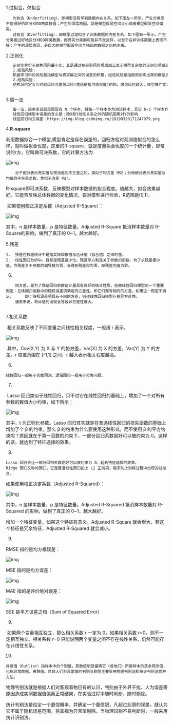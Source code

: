 1.过拟合，欠拟合

~~~mark
   欠拟合（Underfitting），即模型没有学到数据内在关系，如下图左一所示，产生分类面不能很好的区分X和O两类数据；产生的深层原因，就是模型假设空间太小或者模型假设空间偏离。
   过拟合（Overfitting），即模型过渡拟合了训练数据的内在关系，如下图右一所示，产生分类面过好地区分X和O两类数据，而真实分类面可能并不是这样，以至于在非训练数据上表现不好；产生的深层原因，是巨大的模型假设空间与稀疏的数据之间的矛盾。
~~~

2.正则化

~~~markdown
   正则化等价于结构风险最小化，其是通过在经验风险项后加上表示模型复杂度的正则化项或惩罚项，达到选择经验风险和模型复杂度都较小的模型目的。
   1.经验风险：
   机器学习中的风险是指模型与真实解之间的误差的积累，经验风险是指使用训练出来的模型进行预测或者分类，存在多大的误差，可以简单理解为训练误差，经验风险最小化即为训练误差最小。
   2.结构风险：
   结构风险定义为经验风险与置信风险(置信是指可信程度)的和，置信风险越大，模型推广能力越差。可以简单认为结构风险是经验风险后面多加了一项表示模型复杂度的函数项，从而可以同时控制模型训练误差和测试误差，结构风险最小化即为在保证模型分类精度(经验风险)的同时，降低模型复杂度，提高泛化能力。
   
~~~

3.留一法

~~~markdown
   留一法，简单来说就是假设有 N 个样本，将每一个样本作为测试样本，其它 N-1 个样本作为训练样本。这样得到 N 个分类器，N 个测试结果。用这 N个结果的平均值来衡量模型的性能。
   线性回归模型中误差的含义是：除X和Y线性关系之外的随机因素对Y的影响
   线性回归均方误差：https://img-blog.csdnimg.cn/20190329171247979.png
~~~

4.**R-square**

​		利用数据拟合一个模型,模型肯定是存在误差的，回归方程对观测值拟合的怎么样，就叫做拟合优度，这里的R-square，就是度量拟合优度的一个统计量，即常说的r方，它叫做可决系数，它的计算方法为

![img](https://cdn.applysquare.net/storage/tmp/qa/SPt2Al6uO/SQXQ2pjRQ.png)

  		分子部分表示真实值与预测值的平方差之和，类似于均方差 MSE；分母部分表示真实值与均值的平方差之和，类似于方差 Var。

​			R-square即可决系数，反映模型对样本数据的拟合程度。值越大，拟合效果越好。它能否反映总体数据的变化情况，要对模型进行检验，R范围是[0,1]。

​			如果使用校正决定系数（Adjusted R-Square）：

![img](http://5b0988e595225.cdn.sohucs.com/images/20180723/4a00a92694f84f6eb1424530bb2f2881.jpeg)

其中，n 是样本数量，p 是特征数量。Adjusted R-Square 抵消样本数量对 R-Square的影响，做到了真正的 0~1，越大越好。

5.残差

~~~mark
1.	残差在数理统计中是指实际观察值与估计值（拟合值）之间的差。
2.	线性回归分析中，目标是残差最小化。残差平方和是关于参数的函数，为了求残差极小值，令残差关于参数的偏导数为零，会得到残差和为零，即残差均值为零。

~~~

6.

~~~mark
	同方差，是为了保证回归参数估计量具有良好的统计性质，经典线性回归模型的一个重要假定：总体回归函数中的随机误差项满足同方差性，即它们都有相同的方差。如果这一假定不满足，		即：随机误差项具有不同的方差，则称线性回归模型存在异方差性。
	通常来说，奇异值的出现会导致异方差性增大。


~~~

7.相关系数

​		相关系数反映了不同变量之间线性相关程度，一般用 r 表示。



![img](https://file.ai100.com.cn/files/sogou-articles/original/f1cb2c70-45ae-4d29-aee7-07ac9cc1ebf6/640.png)



​		其中，Cov(X,Y) 为 X 与 Y 的协方差，Var[X] 为 X 的方差，Var[Y] 为 Y 的方差。r 取值范围在 [-1,1] 之间，r 越大表示相关程度越高。

6.

~~~mark
线性回归一般用于实数预测，逻辑回归一般用于分类问题。
~~~

7.

​		Lasso 回归类似于线性回归，只不过它在线性回归的基础上，增加了一个对所有参数的数值大小约束，如下所示：



![img](https://file.ai100.com.cn/files/sogou-articles/original/5d68c0e5-780b-4362-8f66-0e08e79273f2/640.png)



其中，t 为正则化参数。Lasso 回归其实就是在普通线性回归的损失函数的基础上增加了个 β 的约束。那么 β 的约束为什么要使用这种形式，而不使用 β 的平方约束呢？原因就在于第一范数的约束下，一部分回归系数刚好可以被约束为 0。这样的话，就达到了特征选择的效果。

8.

~~~mark
Lasso 回归会让一部分回归系数刚好可以被约束为 0，起到特征选择的效果。
Ridge 回归又称岭回归，它是普通线性回归加上 L2 正则项，用来防止训练过程中出现的过拟合。
~~~

如果使用校正决定系数（Adjusted R-Squared）：



![img](https://file.ai100.com.cn/files/sogou-articles/original/d8103066-fe5c-457d-a5b5-6b103d00247b/640.jpeg)



其中，n 是样本数量，p 是特征数量。Adjusted R-Squared 抵消样本数量对 R-Squared 的影响，做到了真正的 0~1，越大越好。

增加一个特征变量，如果这个特征有意义，Adjusted R-Square 就会增大，若这个特征是冗余特征，Adjusted R-Squared 就会减小。

9.

RMSE 指的是均方根误差：



![img](https://file.ai100.com.cn/files/sogou-articles/original/cf58d955-304a-47c2-b2cc-f9b691eb6430/640.png)



MSE 指的是均方误差：



![img](https://file.ai100.com.cn/files/sogou-articles/original/4c81c092-4a9d-4a0a-80ee-1963facd990e/640.png)



MAE 指的是评价绝对误差：



![img](https://file.ai100.com.cn/files/sogou-articles/original/4a0ea756-9bfd-430a-b12d-e2da21c77344/640.png)

SSE 是平方误差之和（Sum of Squared Error）

9.

​		如果两个变量相互独立，那么相关系数 r 一定为 0，如果相关系数 r=0，则不一定相互独立。相关系数 r=0 只能说明两个变量之间不存在线性关系，仍然可能存在非线性关系。

10.

   	异常值（Outlier）指样本中的个别值，其数值明显偏离它（或他们）所属样本的其余观测值，也称异常数据，离群值。目前人们对异常值的判别与剔除主要采用物理判别法和统计判别法两种方法。

​		物理判别法就是根据人们对客观事物已有的认识，判别由于外界干扰、人为误差等原因造成实测数据值偏离正常结果，在实验过程中随时判断，随时剔除。

​		统计判别法是给定一个置信概率，并确定一个置信限，凡超过此限的误差，就认为它不属于随机误差范围，将其视为异常值剔除。当物理识别不易判断时，一般采用统计识别法。  